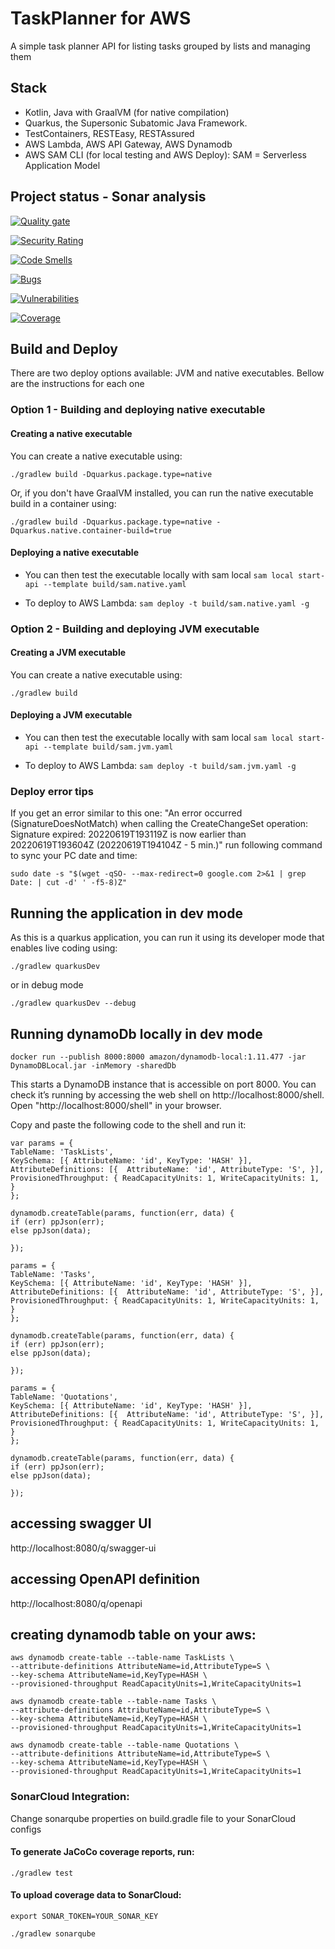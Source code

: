 # TaskPlanner for AWS
A simple task planner API for listing tasks grouped by lists and managing them

## Stack
- Kotlin, Java with GraalVM (for native compilation)
- Quarkus, the Supersonic Subatomic Java Framework.
- TestContainers, RESTEasy, RESTAssured
- AWS Lambda, AWS API Gateway, AWS Dynamodb
- AWS SAM CLI (for local testing and AWS Deploy): SAM = Serverless Application Model

## Project status - Sonar analysis
[![Quality gate](https://sonarcloud.io/api/project_badges/quality_gate?project=reschoene_taskplanneraws)](https://sonarcloud.io/summary/new_code?id=reschoene_taskplanneraws)

[![Security Rating](https://sonarcloud.io/api/project_badges/measure?project=reschoene_taskplanneraws&metric=security_rating)](https://sonarcloud.io/summary/new_code?id=reschoene_taskplanneraws)

[![Code Smells](https://sonarcloud.io/api/project_badges/measure?project=reschoene_taskplanneraws&metric=code_smells)](https://sonarcloud.io/summary/new_code?id=reschoene_taskplanneraws)

[![Bugs](https://sonarcloud.io/api/project_badges/measure?project=reschoene_taskplanneraws&metric=bugs)](https://sonarcloud.io/summary/new_code?id=reschoene_taskplanneraws)

[![Vulnerabilities](https://sonarcloud.io/api/project_badges/measure?project=reschoene_taskplanneraws&metric=vulnerabilities)](https://sonarcloud.io/summary/new_code?id=reschoene_taskplanneraws)

[![Coverage](https://sonarcloud.io/api/project_badges/measure?project=reschoene_taskplanneraws&metric=coverage)](https://sonarcloud.io/summary/new_code?id=reschoene_taskplanneraws)

## Build and Deploy 
There are two deploy options available: JVM and native executables. Bellow are the instructions for each one

### Option 1 - Building and deploying native executable

#### Creating a native executable
You can create a native executable using:
```shell script
./gradlew build -Dquarkus.package.type=native
```

Or, if you don't have GraalVM installed, you can run the native executable build in a container using:
```shell script
./gradlew build -Dquarkus.package.type=native -Dquarkus.native.container-build=true
```

#### Deploying a native executable
 - You can then test the executable locally with sam local
`sam local start-api --template build/sam.native.yaml`

 - To deploy to AWS Lambda:
`sam deploy -t build/sam.native.yaml -g`

### Option 2 - Building and deploying JVM executable

#### Creating a JVM executable
You can create a native executable using:
```shell script
./gradlew build
```

#### Deploying a JVM executable
- You can then test the executable locally with sam local
  `sam local start-api --template build/sam.jvm.yaml`

- To deploy to AWS Lambda:
  `sam deploy -t build/sam.jvm.yaml -g`


### Deploy error tips
If you get an error similar to this one: "An error occurred (SignatureDoesNotMatch) when calling the CreateChangeSet operation: Signature expired: 20220619T193119Z is now earlier than 20220619T193604Z (20220619T194104Z - 5 min.)"
run following command to sync your PC date and time: 
```shell script
sudo date -s "$(wget -qSO- --max-redirect=0 google.com 2>&1 | grep Date: | cut -d' ' -f5-8)Z"
```


## Running the application in dev mode
As this is a quarkus application, you can run it using its developer mode that enables live coding using:
```shell script
./gradlew quarkusDev
```

or in debug mode
```shell script
./gradlew quarkusDev --debug
```

## Running dynamoDb locally in dev mode
```shell script
docker run --publish 8000:8000 amazon/dynamodb-local:1.11.477 -jar DynamoDBLocal.jar -inMemory -sharedDb
```
This starts a DynamoDB instance that is accessible on port 8000. You can check it’s running by accessing the web shell on http://localhost:8000/shell.
Open "http://localhost:8000/shell" in your browser.

Copy and paste the following code to the shell and run it:

```shell script 
var params = {
TableName: 'TaskLists',
KeySchema: [{ AttributeName: 'id', KeyType: 'HASH' }],
AttributeDefinitions: [{  AttributeName: 'id', AttributeType: 'S', }],
ProvisionedThroughput: { ReadCapacityUnits: 1, WriteCapacityUnits: 1, }
};

dynamodb.createTable(params, function(err, data) {
if (err) ppJson(err);
else ppJson(data);

});

params = {
TableName: 'Tasks',
KeySchema: [{ AttributeName: 'id', KeyType: 'HASH' }],
AttributeDefinitions: [{  AttributeName: 'id', AttributeType: 'S', }],
ProvisionedThroughput: { ReadCapacityUnits: 1, WriteCapacityUnits: 1, }
};

dynamodb.createTable(params, function(err, data) {
if (err) ppJson(err);
else ppJson(data);

});

params = {
TableName: 'Quotations',
KeySchema: [{ AttributeName: 'id', KeyType: 'HASH' }],
AttributeDefinitions: [{  AttributeName: 'id', AttributeType: 'S', }],
ProvisionedThroughput: { ReadCapacityUnits: 1, WriteCapacityUnits: 1, }
};

dynamodb.createTable(params, function(err, data) {
if (err) ppJson(err);
else ppJson(data);

});
```

## accessing swagger UI
http://localhost:8080/q/swagger-ui

## accessing OpenAPI definition
http://localhost:8080/q/openapi

## creating dynamodb table on your aws:
```shell script 
aws dynamodb create-table --table-name TaskLists \
--attribute-definitions AttributeName=id,AttributeType=S \
--key-schema AttributeName=id,KeyType=HASH \
--provisioned-throughput ReadCapacityUnits=1,WriteCapacityUnits=1
```

```shell script 
aws dynamodb create-table --table-name Tasks \
--attribute-definitions AttributeName=id,AttributeType=S \
--key-schema AttributeName=id,KeyType=HASH \
--provisioned-throughput ReadCapacityUnits=1,WriteCapacityUnits=1
```

```shell script 
aws dynamodb create-table --table-name Quotations \
--attribute-definitions AttributeName=id,AttributeType=S \
--key-schema AttributeName=id,KeyType=HASH \
--provisioned-throughput ReadCapacityUnits=1,WriteCapacityUnits=1
```

### SonarCloud Integration:
Change sonarqube properties on build.gradle file to your SonarCloud configs

#### To generate JaCoCo coverage reports, run:
```shell script
./gradlew test
```

#### To upload coverage data to SonarCloud:
```shell script 
export SONAR_TOKEN=YOUR_SONAR_KEY
```

```shell script 
./gradlew sonarqube
```
